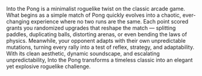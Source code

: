 Into the Pong is a minimalist roguelike twist on the classic arcade game. What begins as a simple match of Pong quickly evolves into a chaotic, ever-changing experience where no two runs are the same.  Each point scored grants you randomized upgrades that reshape the match — splitting paddles, duplicating balls, distorting arenas, or even bending the laws of physics. Meanwhile, your opponent adapts with their own unpredictable mutations, turning every rally into a test of reflex, strategy, and adaptability.  With its clean aesthetic, dynamic soundscape, and escalating unpredictability, Into the Pong transforms a timeless classic into an elegant yet explosive roguelike challenge.